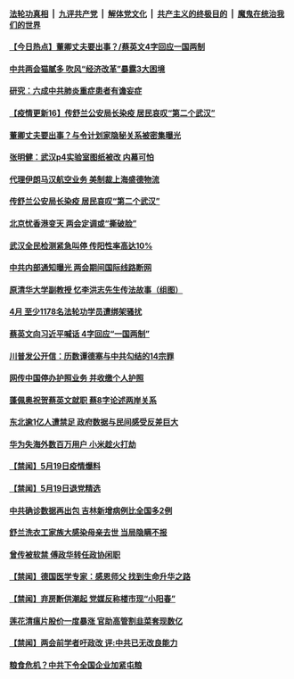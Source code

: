 

####  [法轮功真相](../../../../basic/blob/master/README.md?t=05201802) &nbsp;|&nbsp; [九评共产党](../../../../9ping.md/blob/master/README.md?t=05201802) &nbsp;|&nbsp; [解体党文化](../../../../jtdwh.md/blob/master/README.md?t=05201802)  &nbsp;|&nbsp; [共产主义的终极目的](../../../../gczydzjmd.md/blob/master/README.md?t=05201802) &nbsp;|&nbsp; [魔鬼在统治我们的世界](../../../../mgztzwmdsj.md/blob/master/README.md?t=05201802) 

#### [【今日热点】董卿丈夫要出事？/蔡英文4字回应一国两制](../pages/prog204/a102851628.md?t=05201802) 

#### [中共两会猫腻多 吹风“经济改革”暴露3大困境](../pages/prog204/a102851639.md?t=05201802) 

#### [研究：六成中共肺炎重症患者有谵妄症](../pages/prog204/a102851661.md?t=05201802) 

#### [【疫情更新16】传舒兰公安局长染疫 居民哀叹“第二个武汉”](../pages/prog204/a102849540.md?t=05201802) 

#### [董卿丈夫要出事？与令计划家隐秘关系被密集曝光](../pages/prog204/a102851570.md?t=05201802) 

#### [张明健：武汉p4实验室图纸被改 内幕可怕](../pages/prog204/a102851571.md?t=05201802) 

#### [代理伊朗马汉航空业务 美制裁上海盛德物流](../pages/prog204/a102851534.md?t=05201802) 

#### [传舒兰公安局长染疫 居民哀叹“第二个武汉”](../pages/prog204/a102851515.md?t=05201802) 

#### [北京忧香港变天 两会定调或“撕破脸”](../pages/prog204/a102851511.md?t=05201802) 

#### [武汉全民检测紧急叫停 传阳性率高达10%](../pages/prog204/a102851488.md?t=05201802) 

#### [中共内部通知曝光 两会期间国际线路断网](../pages/prog204/a102851463.md?t=05201802) 

#### [原清华大学副教授 忆李洪志先生传法故事（组图）](../pages/prog204/a102851469.md?t=05201802) 

#### [4月 至少1178名法轮功学员遭绑架骚扰](../pages/prog204/a102851392.md?t=05201802) 

#### [蔡英文向习近平喊话 4字回应“一国两制”](../pages/prog204/a102851363.md?t=05201802) 

#### [川普发公开信：历数谭德塞与中共勾结的14宗罪](../pages/prog204/a102851343.md?t=05201802) 

#### [网传中国停办护照业务 并收缴个人护照](../pages/prog204/a102851251.md?t=05201802) 

#### [蓬佩奥祝贺蔡英文就职 蔡8字论述两岸关系](../pages/prog204/a102851219.md?t=05201802) 

#### [东北逾1亿人遭禁足 政府数据与民间感受反差巨大](../pages/prog204/a102851050.md?t=05201802) 


#### [华为失海外数百万用户 小米趁火打劫](../pages/prog204/a102851145.md?t=05201802) 

#### [【禁闻】5月19日疫情爆料](../pages/prog204/a102851095.md?t=05201802) 

#### [【禁闻】5月19日退党精选](../pages/prog204/a102851083.md?t=05201802) 

#### [中共确诊数据再出包 吉林新增病例比全国多2例](../pages/prog204/a102850957.md?t=05201802) 

#### [舒兰洗衣工家族大感染母亲去世 当局隐瞒不报](../pages/prog204/a102850995.md?t=05201802) 

#### [曾传被软禁 傅政华转任政协闲职](../pages/prog204/a102850987.md?t=05201802) 

#### [【禁闻】德国医学专家：感恩师父  找到生命升华之路](../pages/prog204/a102850988.md?t=05201802) 

#### [【禁闻】弃房断供潮起 党媒反称楼市现“小阳春”](../pages/prog204/a102850968.md?t=05201802) 

#### [莲花清瘟片股价一度暴涨 官助高管割韭菜套现数亿](../pages/prog204/a102850961.md?t=05201802) 

#### [【禁闻】两会前学者吁政改 评:中共已无改良能力](../pages/prog204/a102850958.md?t=05201802) 

#### [粮食危机？中共下令全国企业加紧屯粮](../pages/prog204/a102850821.md?t=05201802) 

